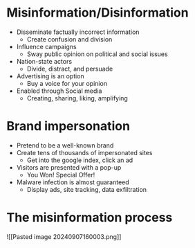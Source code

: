 # Misinformation/Disinformation
- Disseminate factually incorrect information
	- Create confusion and division
- Influence campaigns
	- Sway public opinion on political and social issues
- Nation-state actors
	- Divide, distract, and persuade
- Advertising is an option
	- Buy a voice for your opinion
- Enabled through Social media
	- Creating, sharing, liking, amplifying
# Brand impersonation
- Pretend to be a well-known brand
- Create tens of thousands of impersonated sites
	- Get into the google index, click an ad
- Visitors are presented with a pop-up
	- You Won! Special Offer!
- Malware infection is almost guaranteed
	- Display ads, site tracking, data exfiltration
# The misinformation process
![[Pasted image 20240907160003.png]]
